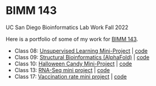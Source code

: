 # BIMM 143

UC San Diego Bioinformatics Lab Work Fall 2022

Here is a portfolio of some of my work for [BIMM 143](https://bioboot.github.io/bimm143_F22/).

- Class 08: [Unsupervised Learning Mini-Project](https://github.com/nsyousef/BIMM143/blob/main/class08/class08.md) | [code](https://github.com/nsyousef/BIMM143/blob/main/class08/class08.qmd)
- Class 09: [Structural Bioinformatics (AlphaFold)](https://github.com/nsyousef/BIMM143/blob/main/class09/class09.md) | [code](https://github.com/nsyousef/BIMM143/blob/main/class09/class09.qmd)
- Class 10: [Halloween Candy Mini-Project](https://github.com/nsyousef/BIMM143/blob/main/class10/class10.md) | [code](https://github.com/nsyousef/BIMM143/blob/main/class10/class10.qmd)
- Class 13: [RNA-Seq mini project](https://github.com/nsyousef/BIMM143/blob/main/class13/class13.md) | [code](https://github.com/nsyousef/BIMM143/blob/main/class13/class13.qmd)
- Class 17: [Vaccination rate mini project](https://github.com/nsyousef/BIMM143/blob/main/class17/class17.md) | [code](https://github.com/nsyousef/BIMM143/blob/main/class17/class17.qmd)
